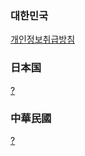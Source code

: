 ### 대한민국
[개인정보취급방침](//ko.honeyscreen.com/privacy)

### 日本国
[?](//ja.honeyscreen.com/privacy)

### 中華民國
[?](//zh-tw.honeyscreen.com/privacy)